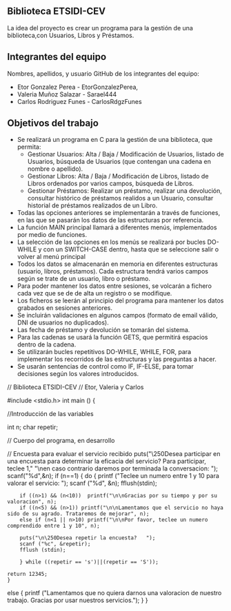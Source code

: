 ## Biblioteca ETSIDI-CEV ##
La idea del proyecto es crear un programa para la gestión de una biblioteca,con  Usuarios, Libros y Préstamos.
## Integrantes del equipo
Nombres, apellidos, y usuario GitHub de los integrantes del equipo:
- Etor Gonzalez Perea - EtorGonzalezPerea,
- Valeria Muñoz Salazar - Sarael444
- Carlos Rodriguez Funes - CarlosRdgzFunes
## Objetivos del trabajo
- Se realizará un programa en C para la gestión de una biblioteca, que permita:
 	- Gestionar Usuarios: Alta / Baja / Modificación de Usuarios, listado de Usuarios, búsqueda de Usuarios (que contengan una cadena en nombre o apellido).
	- Gestionar Libros: Alta / Baja / Modificación de Libros, listado de Libros ordenados por varios campos, búsqueda de Libros.
	- Gestionar Préstamos:  Realizar un préstamo,  realizar una devolución, consultar histórico de préstamos realidos a un Usuario, consultar historial de préstamos realizados de un Libro.
- Todas las opciones anteriores se implementarán a través de funciones, en las que se pasarán los datos de las estructuras por referencia.
- La función MAIN principal llamará a diferentes menús, implementados por medio de funciones.
- La selección de las opciones en los menús se realizará por bucles DO-WHILE y con un SWITCH-CASE dentro, hasta que se seleccione salir o volver al menú principal
- Todos los datos se almacenarán en memoria en diferentes estructuras (usuario, libros, préstamos).  Cada estructura tendrá varios campos según se trate de un usuario, libro o préstamo.
- Para poder mantener los datos entre sesiones, se volcarán a fichero cada vez que se de de alta un registro o se modifique.
- Los ficheros se leerán al principio del programa para mantener los datos grabados en sesiones anteriores.
- Se incluirán validaciones en algunos campos (formato de email válido, DNI de usuarios no duplicados).
- Las fecha de préstamo y devolución se tomarán del sistema.
- Para las cadenas se usará la función GETS, que permitirá espacios dentro de la cadena.
- Se utilizarán bucles repetitivos DO-WHILE, WHILE, FOR, para implementar los recorridos de las estructuras y las preguntas a hacer.
- Se usarán sentencias de control como IF, IF-ELSE, para tomar decisiones según los valores introducidos.

// Biblioteca ETSIDI-CEV
// Etor, Valeria y Carlos


#include <stdio.h>
int main ()
{

//Introducción de las variables

int n;
char repetir;

// Cuerpo del programa, en desarrollo


// Encuesta para evaluar el servicio recibido
puts("\250Desea participar en una encuesta para determinar la eficacia del servicio? Para participar, teclee 1,"
"\nen caso contrario daremos por terminada la conversacion:   "); 
scanf("%d",&n);
  if (n==1)
  {
  	do
	{
		printf ("Teclee un numero entre 1 y 10 para valorar el servicio:    ");
	    scanf ("%d", &n);
		fflush(stdin);
	
		if ((n>1) && (n<10))  printf("\n\nGracias por su tiempo y por su valoracion", n);
        if ((n<5) && (n>1)) printf("\n\nLamentamos que el servicio no haya sido de su agrado. Trataremos de mejorar", n);
		else if (n<1 || n>10) printf("\n\nPor favor, teclee un numero comprendido entre 1 y 10", n);
		
		puts("\n\250Desea repetir la encuesta?   ");
		scanf ("%c", &repetir);
		fflush (stdin);  
  	
  		} while ((repetir == 's')||(repetir == 'S'));
	
	return 12345;
  	}
  else
  {
   printf ("Lamentamos que no quiera darnos una valoracion de nuestro trabajo. Gracias por usar nuestros servicios.");
  }
}
